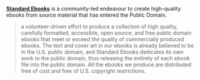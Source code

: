 **[Standard Ebooks](https://standardebooks.org/ebooks)** is a community-led endeavour to create high-quality ebooks from source material that has entered the Public Domain.

> a volunteer-driven effort to produce a collection of high quality, carefully formatted, accessible, open source, and free public domain ebooks that meet or exceed the quality of commercially produced ebooks. The text and cover art in our ebooks is already believed to be in the U.S. public domain, and Standard Ebooks dedicates its own work to the public domain, thus releasing the entirety of each ebook file into the public domain. All the ebooks we produce are distributed free of cost and free of U.S. copyright restrictions.